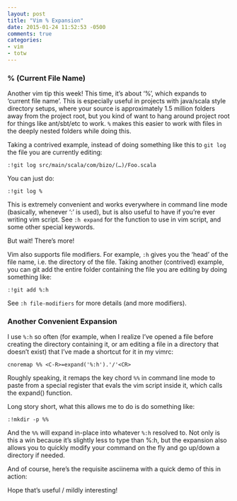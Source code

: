 ```yaml
---
layout: post
title: "Vim % Expansion"
date: 2015-01-24 11:52:53 -0500
comments: true
categories:
- vim
- totw
---
```


### % (Current File Name)

Another vim tip this week!  This time, it’s about ‘%’, which expands to ‘current file name’.  This is especially useful
in projects with java/scala style directory setups, where your source is approximately 1.5 million folders away from the
project root, but you kind of want to hang around project root for things like ant/sbt/etc to work.  `%` makes this
easier to work with files in the deeply nested folders while doing this.

Taking a contrived example, instead of doing something like this to `git log` the file you are currently editing:

```
:!git log src/main/scala/com/bizo/(…)/Foo.scala
```

You can just do:

```
:!git log %
```

This is extremely convenient and works everywhere in command line mode (basically, whenever ‘:’ is used), but is also
useful to have if you’re ever writing vim script.  See `:h expand` for the function to use in vim script, and some other
special keywords.

But wait!  There’s more!

<!-- more -->

Vim also supports file modifiers.  For example, `:h` gives you the ‘head’ of the file name, i.e. the directory of the
file.  Taking another (contrived) example, you can git add the entire folder containing the file you are editing by
doing something like:

```
:!git add %:h
```

See `:h file-modifiers` for more details (and more modifiers).

### Another Convenient Expansion

I use `%:h` so often (for example, when I realize I’ve opened a file before creating the directory containing it, or am
editing a file in a directory that doesn’t exist) that I’ve made a shortcut for it in my vimrc:

```
cnoremap %% <C-R>=expand('%:h').'/'<CR>
```

Roughly speaking, it remaps the key chord `%%` in command line mode to paste from a special register that evals the vim
script inside it, which calls the expand() function.

Long story short, what this allows me to do is do something like:

```
:!mkdir -p %%
```

And the `%%` will expand in-place into whatever `%:h` resolved to.  Not only is this a win because it’s slightly less to
type than %:h, but the expansion also allows you to quickly modify your command on the fly and go up/down a directory if
needed.

And of course, here’s the requisite asciinema with a quick demo of this in action:

<script type="text/javascript" src="https://asciinema.org/a/14592.js" id="asciicast-14592" async></script>

Hope that’s useful / mildly interesting!
